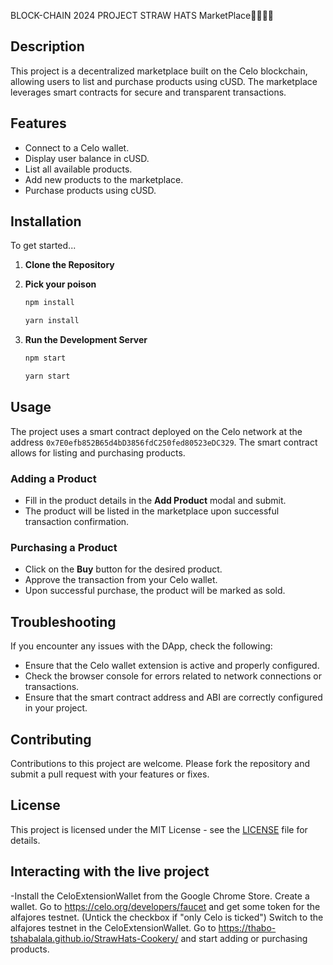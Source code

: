 BLOCK-CHAIN 2024 PROJECT
STRAW HATS MarketPlace🧑‍🍳👩‍🍳 

## Description

This project is a decentralized marketplace built on the Celo blockchain, allowing users to list and purchase products using cUSD. The marketplace leverages smart contracts for secure and transparent transactions.

## Features

- Connect to a Celo wallet.
- Display user balance in cUSD.
- List all available products.
- Add new products to the marketplace.
- Purchase products using cUSD.

## Installation

To get started...

1. **Clone the Repository**

2. **Pick your poison**

   ```bash
   npm install
   ```
    ```bash
   yarn install
   ```

3. **Run the Development Server**

    ```bash
   npm start
   ```
     ```bash
   yarn start
   ```


## Usage

The project uses a smart contract deployed on the Celo network at the address `0x7E0efb852B65d4bD3856fdC250fed80523eDC329`. The smart contract allows for listing and purchasing products.

### Adding a Product

- Fill in the product details in the **Add Product** modal and submit.
- The product will be listed in the marketplace upon successful transaction confirmation.

### Purchasing a Product

- Click on the **Buy** button for the desired product.
- Approve the transaction from your Celo wallet.
- Upon successful purchase, the product will be marked as sold.

## Troubleshooting

If you encounter any issues with the DApp, check the following:

- Ensure that the Celo wallet extension is active and properly configured.
- Check the browser console for errors related to network connections or transactions.
- Ensure that the smart contract address and ABI are correctly configured in your project.

## Contributing

Contributions to this project are welcome. Please fork the repository and submit a pull request with your features or fixes.

## License

This project is licensed under the MIT License - see the [LICENSE](LICENSE) file for details.

## Interacting with the live project 
-Install the CeloExtensionWallet from the Google Chrome Store.
Create a wallet.
Go to https://celo.org/developers/faucet and get some token for the alfajores testnet. (Untick the checkbox if "only Celo is ticked")
Switch to the alfajores testnet in the CeloExtensionWallet.
Go to https://thabo-tshabalala.github.io/StrawHats-Cookery/ and start adding or purchasing products.

